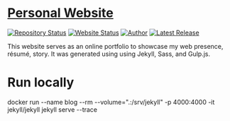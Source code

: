 # <a href="https://thiagosena.com" target="_blank">Personal Website</a>

[![Repository Status](https://img.shields.io/badge/Repository%20Status-Maintained-dark%20green.svg)](https://github.com/thiagosena/thiagosena.github.io)
[![Website Status](https://img.shields.io/badge/Website%20Status-Online-green)](https://thiagosena.com)
[![Author](https://img.shields.io/badge/Author-Thiago%20Sena%20-blue.svg)](https://www.linkedin.com/in/thiagodev/)
[![Latest Release](https://img.shields.io/badge/Latest%20Release-17%20February%202024-yellow.svg)](https://github.com/thiagosena/thiagosena.github.io/commit/master)

This website serves as an online portfolio to showcase my web presence, résumé, story. It was generated using using Jekyll, Sass, and Gulp.js.

# Run locally
docker run --name blog --rm  --volume=".:/srv/jekyll"  -p 4000:4000  -it jekyll/jekyll jekyll serve --trace